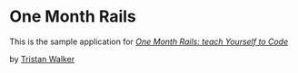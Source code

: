 # One Month Rails

This is the sample application for
[*One Month Rails: teach Yourself to Code*](http://onemonthrails.com)

by [Tristan Walker](http://JustTristan.com)